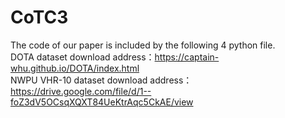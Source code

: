 # CoTC3  
The code of our paper is included by the following 4 python file.  
DOTA dataset download address：https://captain-whu.github.io/DOTA/index.html  
NWPU VHR-10 dataset download address：https://drive.google.com/file/d/1--foZ3dV5OCsqXQXT84UeKtrAqc5CkAE/view
